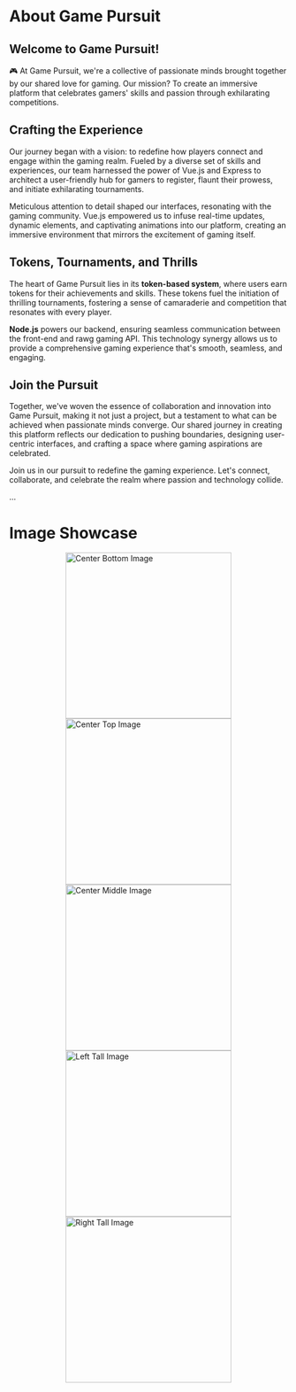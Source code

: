 # About Game Pursuit

## Welcome to Game Pursuit!

🎮 At Game Pursuit, we're a collective of passionate minds brought together by our shared love for gaming. Our mission? To create an immersive platform that celebrates gamers' skills and passion through exhilarating competitions.

## **Crafting the Experience**

Our journey began with a vision: to redefine how players connect and engage within the gaming realm. Fueled by a diverse set of skills and experiences, our team harnessed the power of Vue.js and Express to architect a user-friendly hub for gamers to register, flaunt their prowess, and initiate exhilarating tournaments.

Meticulous attention to detail shaped our interfaces, resonating with the gaming community. Vue.js empowered us to infuse real-time updates, dynamic elements, and captivating animations into our platform, creating an immersive environment that mirrors the excitement of gaming itself.

## **Tokens, Tournaments, and Thrills**

The heart of Game Pursuit lies in its **token-based system**, where users earn tokens for their achievements and skills. These tokens fuel the initiation of thrilling tournaments, fostering a sense of camaraderie and competition that resonates with every player.

**Node.js** powers our backend, ensuring seamless communication between the front-end and rawg gaming API. This technology synergy allows us to provide a comprehensive gaming experience that's smooth, seamless, and engaging.

## **Join the Pursuit**

Together, we've woven the essence of collaboration and innovation into Game Pursuit, making it not just a project, but a testament to what can be achieved when passionate minds converge. Our shared journey in creating this platform reflects our dedication to pushing boundaries, designing user-centric interfaces, and crafting a space where gaming aspirations are celebrated.

Join us in our pursuit to redefine the gaming experience. Let's connect, collaborate, and celebrate the realm where passion and technology collide.

...

# Image Showcase

<div style="display: flex; justify-content: center; align-items: flex-start;">
  <div style="display: flex; flex-direction: column; align-items: center;">
    <img src="https://i.ibb.co/LR10pNJ/Game-Pursuit-Image-3.jpg" alt="Center Bottom Image" style="width: 300px; height: auto;">
    <img src="https://i.ibb.co/pZrHWNY/Game-Pursuit-Image-5.jpg" alt="Center Top Image" style="width: 300px; height: auto;">
    <img src="https://i.ibb.co/hs5g6PB/Game-Pursuit-Image-2.jpg" alt="Center Middle Image" style="width: 300px; height: auto">
    <img src="https://i.ibb.co/Kh5TvnY/Game-Pursuit-Image-4.jpg" alt="Left Tall Image" style="width: 300px; height: auto">
    <img src="https://i.ibb.co/T8gDzxJ/Game-Pursuit-Image.jpg" alt="Right Tall Image" style="width: 300px; height: auto;">
  </div>
</div>
